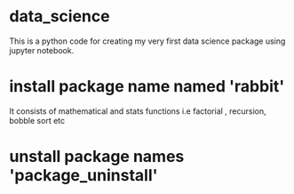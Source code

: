 # data_science
This is a python code for creating my very first data science package using jupyter notebook.
# install package name named 'rabbit'
It consists of mathematical and stats functions i.e factorial , recursion, bobble sort etc

# unstall package names 'package_uninstall'
